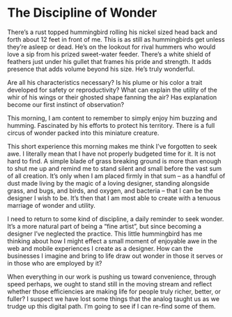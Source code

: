 

# The Discipline of Wonder

There’s a rust topped hummingbird rolling his nickel sized head back and forth about 12 feet in front of me.
This is as still as hummingbirds get unless they’re asleep or dead. He’s on the lookout for rival hummers
who would love a sip from his prized sweet-water feeder. There’s a white shield of feathers just under his
gullet that frames his pride and strength. It adds presence that adds volume beyond his size. He’s truly
wonderful.

Are all his characteristics necessary? Is his plume or his color a trait developed for safety or
reproductivity? What can explain the utility of the whir of his wings or their ghosted shape fanning the air?
Has explanation become our first instinct of observation?

This morning, I am content to remember to simply enjoy him buzzing and humming. Fascinated by his efforts to
protect his territory. There is a full circus of wonder packed into this miniature creature.

This short experience this morning makes me think I’ve forgotten to seek awe. I literally mean that I have
not properly budgeted time for it. It is not hard to find. A simple blade of grass breaking ground is more
than enough to shut me up and remind me to stand silent and small before the vast sum of all creation. It’s
only when I am placed firmly in that sum – as a handful of dust made living by the magic of a loving
designer, standing alongside grass, and bugs, and birds, and oxygen, and bacteria – that I can be the
designer I wish to be. It’s then that I am most able to create with a tenuous marriage of wonder and
utility.

I need to return to some kind of discipline, a daily reminder to seek wonder. It’s a more natural part of
being a “fine artist”, but since becoming a designer I’ve neglected the practice. This little
hummingbird has me thinking about how I might effect a small moment of enjoyable awe in the web and mobile
experiences I create as a designer. How can the businesses I imagine and bring to life draw out wonder in
those it serves or in those who are employed by it?

When everything in our work is pushing us toward convenience, through speed perhaps, we ought to stand still
in the moving stream and reflect whether those efficiencies are making life for people truly richer, better,
or fuller? I suspect we have lost some things that the analog taught us as we trudge up this digital path.
I’m going to see if I can re-find some of them.